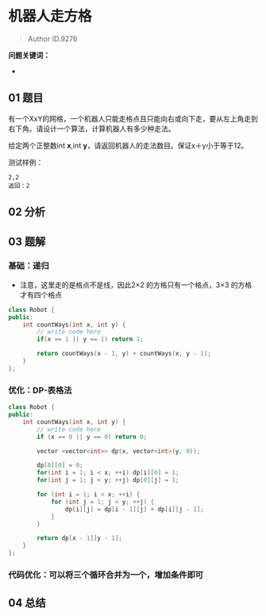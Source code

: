 # 机器人走方格
> Author ID.9276 

**问题关键词：**

- 

## 01 题目

有一个XxY的网格，一个机器人只能走格点且只能向右或向下走，要从左上角走到右下角。请设计一个算法，计算机器人有多少种走法。

给定两个正整数int **x**,int **y**，请返回机器人的走法数目。保证x＋y小于等于12。

测试样例：

```
2,2
返回：2
```

## 02 分析



## 03 题解

### 基础：递归

- 注意，这里走的是格点不是线，因此2×2 的方格只有一个格点，3×3 的方格才有四个格点

```c++
class Robot {
public:
    int countWays(int x, int y) {
        // write code here
        if(x == 1 || y == 1) return 1;

        return countWays(x - 1, y) + countWays(x, y - 1);
    }
};
```

### 优化：DP-表格法

```c++
class Robot {
public:
    int countWays(int x, int y) {
        // write code here
        if (x == 0 || y == 0) return 0;

        vector <vector<int>> dp(x, vector<int>(y, 0));

        dp[0][0] = 0;
        for(int i = 1; i < x; ++i) dp[i][0] = 1;
        for(int j = 1; j < y; ++j) dp[0][j] = 1;

        for (int i = 1; i < x; ++i) {
            for (int j = 1; j < y; ++j) {
                dp[i][j] = dp[i - 1][j] + dp[i][j - 1];
            }
        }

        return dp[x - 1][y - 1];
    }
};
```

### 代码优化：可以将三个循环合并为一个，增加条件即可



## 04 总结

